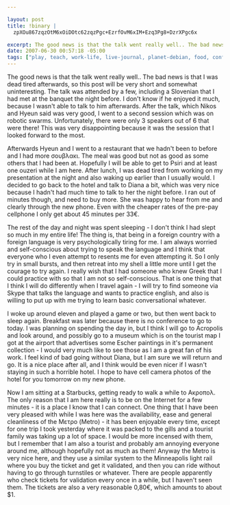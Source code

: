 ```yaml
--- 

layout: post
title: !binary |
  zpXOu867zqzOtM6xOiDOtc62zqzPgc+EzrfOvM6xIM+Ezq3Pg8+DzrXPgc6x

excerpt: The good news is that the talk went really well.. The bad news is that I was dead tired afterwards, so this post will be very short and somewhat uninteresting.  The talk was attended by a few, including a Slovenian that I had met at the banquet the night before.  I don't know if he enjoyed it much, because I wasn't able to talk to him afterwards.  After the talk, which Nikos and Hyeun said was very good, I went to a second session which was on robotic swarms.  Unfortunately, there were only 3 speakers out of 6 that were there!
date: 2007-06-30 00:57:18 -05:00
tags: ["play, teach, work-life, live-journal, planet-debian, food, conferences, greece, \xCE\xB5\xCE\xBB\xCE\xBB\xCE\xAC\xCF\x82, cell-phones, athens, languages, presentations"]
---
```

The good news is that the talk went really well.. The bad news is that I was dead tired afterwards, so this post will be very short and somewhat uninteresting.  The talk was attended by a few, including a Slovenian that I had met at the banquet the night before.  I don't know if he enjoyed it much, because I wasn't able to talk to him afterwards.  After the talk, which Nikos and Hyeun said was very good, I went to a second session which was on robotic swarms.  Unfortunately, there were only 3 speakers out of 6 that were there!  This was very disappointing because it was the session that I looked forward to the most.

Afterwards Hyeun and I went to a restaurant that we hadn't been to before and I had more σουβλακι.  The meal was good but not as good as some others that I had been at.   Hopefully I will be able to get to Psiri and at least one ouzeri while I am here.  After lunch, I was dead tired from working on my presentation at the night and also waking up earlier than I usually would.  I decided to go back to the hotel and talk to Diana a bit, which was very nice because I hadn't had much time to talk to her the night before.  I ran out of minutes though, and need to buy more.  She was happy to hear from me and clearly through the new phone.  Even with the cheaper rates of the pre-pay cellphone I only get about 45 minutes per 33€.

The rest of the day and night was spent sleeping - I don't think I had slept so much in my entire life!  The thing is, that being in a foreign country with a foreign language is very psychologically tiring for me.  I am always worried and self-conscious about trying to speak the language and I think that everyone who I even attempt to resents me for even attempting it.  So I only try in small bursts, and then retreat into my shell a little more until I get the courage to try again.  I really wish that I had someone who knew Greek that I could practice with so that I am not so self-conscious.   That is one thing that I think I will do differently when I travel again - I will try to find someone via Skype that talks the language and wants to practice english, and also is willing to put up with me trying to learn basic conversational whatever.

I woke up around eleven and played a game or two, but then went back to sleep again.   Breakfast was later because there is no conference to go to today.  I was planning on spending the day in, but I think I will go to Acropolis and look around, and possibly go to a museum which is on the tourist map I got at the airport that advertises some Escher paintings in it's permanent collection - I would very much like to see those as I am a great fan of his work.  I feel kind of bad going without Diana, but I am sure we will return and go.  It is a nice place after all, and I think would be even nicer if I wasn't staying in such a horrible hotel.  I hope to have cell camera photos of the hotel for you tomorrow on my new phone.

Now I am sitting at a Starbucks, getting ready to walk a while to Ακροπολ.  The only reason that I am here really is to be on the Internet for a few minutes - it is a place I know that I can connect.  One thing that I have been very pleased with while I was here was the availability, ease and general cleanliness of the Μετρο (Metro) - it has been enjoyable every time, except for one trip I took yesterday where it was packed to the gills and a tourist family was taking up a lot of space.  I would be more incensed with them, but I remember that I am also a tourist and probably am annoying everyone around me, although hopefully not as much as them!  Anyway the Metro is very nice here, and they use a similar system to the Minneapolis light rail where you buy the ticket and get it validated, and then you can ride without having to go through turnstiles or whatever.  There are people apparently who check tickets for validation every once in a while, but I haven't seen them.  The tickets are also a very reasonable 0,80€, which amounts to about $1.
